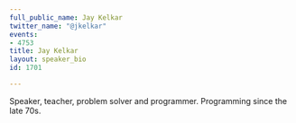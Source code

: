 ```yaml
---
full_public_name: Jay Kelkar
twitter_name: "@jkelkar"
events:
- 4753
title: Jay Kelkar
layout: speaker_bio
id: 1701

---
```

Speaker, teacher, problem solver and programmer. Programming since the late 70s.